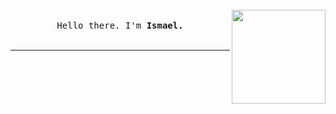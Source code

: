 <p align="center">
  <br>
  <br>
  <br>
  <img src="https://media.giphy.com/media/ssm0SSwVbICGc/giphy.gif" width="150" align= "right"/>
   <br>
  <samp>Hello there. I'm <strong>Ismael.</strong></samp>
  <br>
  <br

</p>

------------
